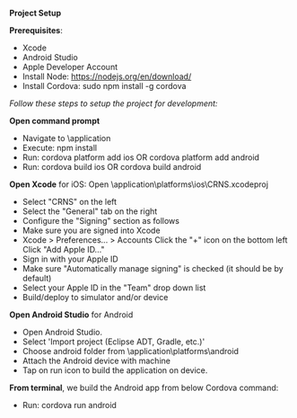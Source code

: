**Project Setup**

**Prerequisites**:
 - Xcode
 - Android Studio
 - Apple Developer Account
 - Install Node: https://nodejs.org/en/download/
 - Install Cordova: sudo npm install -g cordova

*Follow these steps to setup the project for development:*

**Open command prompt**
 - Navigate to \application
 - Execute: npm install
 - Run: cordova platform add ios OR cordova platform add android
 - Run: cordova build ios OR cordova build android

**Open Xcode** for iOS:
Open \application\platforms\ios\CRNS.xcodeproj

 - Select "CRNS" on the left
 - Select the "General" tab on the right
 - Configure the "Signing" section as follows
 - Make sure you are signed into Xcode
 - Xcode > Preferences... > Accounts Click the "+" icon on
   the bottom left Click "Add Apple ID..."
 - Sign in with your Apple ID
 - Make sure "Automatically manage signing" is checked (it should be by default)
 - Select your Apple ID in the "Team" drop down list
 - Build/deploy to simulator and/or device

**Open Android Studio** for Android

 - Open Android Studio.
 - Select 'Import project (Eclipse ADT, Gradle, etc.)'
 - Choose android folder from  \application\platforms\android
 - Attach the Android device with machine
 - Tap on run icon to build the application on device.

**From terminal**, we build the Android app from below Cordova command:
 - Run: cordova run android